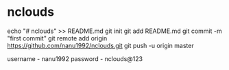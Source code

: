 # nclouds

echo "# nclouds" >> README.md
git init
git add README.md
git commit -m "first commit"
git remote add origin https://github.com/nanu1992/nclouds.git
git push -u origin master


username - nanu1992
password - nclouds@123
